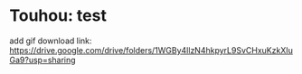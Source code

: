 # Touhou: test
add gif
download link: https://drive.google.com/drive/folders/1WGBy4llzN4hkpyrL9SvCHxuKzkXIuGa9?usp=sharing
